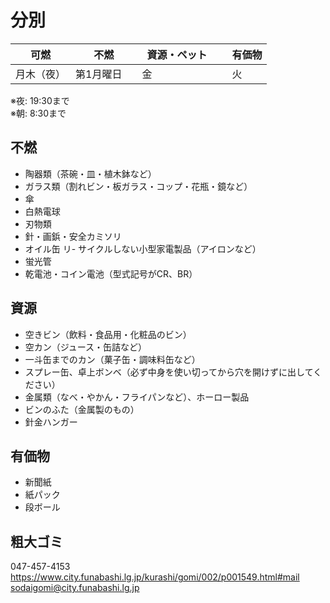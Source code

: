 # 分別


可燃　|　不燃　|　資源・ペット　|　有価物
-- | -- | -- | -- 
月木（夜）|第1月曜日|　金　|　火　　

※夜: 19:30まで<br>
※朝: 8:30まで

## 不燃
- 陶器類（茶碗・皿・植木鉢など）
- ガラス類（割れビン・板ガラス・コップ・花瓶・鏡など）
- 傘
- 白熱電球
- 刃物類
- 針・画鋲・安全カミソリ
- オイル缶
リ- サイクルしない小型家電製品（アイロンなど）
- 蛍光管
- 乾電池・コイン電池（型式記号がCR、BR）

## 資源
- 空きビン（飲料・食品用・化粧品のビン）
- 空カン（ジュース・缶詰など）
- 一斗缶までのカン（菓子缶・調味料缶など）
- スプレー缶、卓上ボンベ（必ず中身を使い切ってから穴を開けずに出してください）
- 金属類（なべ・やかん・フライパンなど）、ホーロー製品
- ビンのふた（金属製のもの）
- 針金ハンガー

## 有価物
- 新聞紙
- 紙パック
- 段ボール

## 粗大ゴミ
047-457-4153<br>
https://www.city.funabashi.lg.jp/kurashi/gomi/002/p001549.html#mail<br>
sodaigomi@city.funabashi.lg.jp
